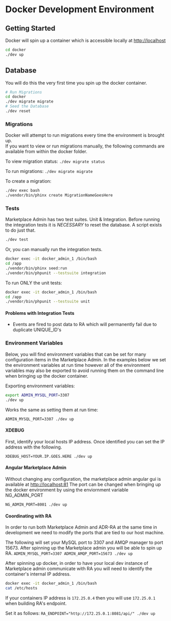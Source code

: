 # Docker Development Environment


## Getting Started
Docker will spin up a container which is accessible locally at [http://localhost](http://localhost)

```bash
cd docker
./dev up
```

## Database 

You will do this the very first time you spin up the docker container.  

```bash
# Run Migrations
cd docker
./dev migrate migrate
# Seed the Database
./dev reset
```

### Migrations

Docker will attempt to run migrations every time the environment is brought up.  
If you want to view or run migrations manually, the following commands are available from within the docker folder. 

To view migration status: `./dev migrate status`

To run migrations: `./dev migrate migrate`

To create a migration: 
```bash
./dev exec bash
./vendor/bin/phinx create MigrationNameGoesHere
```

### Tests

Marketplace Admin has two test suites.  Unit & Integration. Before running the integration tests
it is *NECESSARY* to reset the database.  A script exists to do just that. 

```bash
./dev test
```

Or, you can manually run the integration tests. 

```bash
docker exec -it docker_admin_1 /bin/bash
cd /app
./vendor/bin/phinx seed:run
./vendor/bin/phpunit --testsuite integration
```

To run ONLY the unit tests:

```bash
docker exec -it docker_admin_1 /bin/bash
cd /app
./vendor/bin/phpunit --testsuite unit
```

#### Problems with Integration Tests

* Events are fired to post data to RA which will permanently fail due to duplicate UNIQUE_ID's


### Environment Variables

Below, you will find environment variables that can be set for many configuration items in the Marketplace Admin.  In the examples below we set the environment variables at run time however all of the environment variables may also be exported to avoid running them on the command line when bringing up the docker container.

Exporting environment variables:
```bash
export ADMIN_MYSQL_PORT=3307
./dev up
```

Works the same as setting them at run time:

```ADMIN_MYSQL_PORT=3307 ./dev up```


#### XDEBUG

First, identify your local hosts IP address.  Once identified you can set the IP address with the following.

`XDEBUG_HOST=YOUR.IP.GOES.HERE ./dev up`

#### Angular Marketplace Admin 

Without changing any configuration, the marketplace admin angular gui is available at 
[http://localhost:81](http://localhost:81) The port can be changed when bringing up the docker
environment by using the enviornment variable NG_ADMIN_PORT

`NG_ADMIN_PORT=8001 ./dev up`

#### Coordinating with RA

In order to run both Marketplace Admin and ADR-RA at the same time in development we need to modify the ports that are tied to our host machine. 

The following will set your MySQL port to 3307 and AMQP manager to port 15673.
After spinning up the Marketplace admin you will be able to spin up RA. 
`ADMIN_MYSQL_PORT=3307 ADMIN_AMQP_PORT=15673 ./dev up`

After spinning up docker, in order to have your local dev instance of Marketplace admin communicate with RA you will need to identify the container's internal IP address. 

```bash
docker exec -it docker_admin_1 /bin/bash
cat /etc/hosts
```

If your containers IP address is `172.25.0.4` then you will use `172.25.0.1` when building RA's endpoint.

Set it as follows: 
`RA_ENDPOINT="http://172.25.0.1:8081/api/" ./dev up`